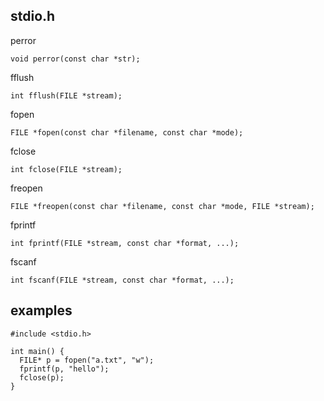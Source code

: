 
## stdio.h

perror

```
void perror(const char *str);
```

fflush

```
int fflush(FILE *stream);
```

fopen

```
FILE *fopen(const char *filename, const char *mode);
```

fclose

```
int fclose(FILE *stream);
```

freopen

```
FILE *freopen(const char *filename, const char *mode, FILE *stream);
```

fprintf

```
int fprintf(FILE *stream, const char *format, ...);
```

fscanf

```
int fscanf(FILE *stream, const char *format, ...);
```


## examples

```
#include <stdio.h>

int main() {
  FILE* p = fopen("a.txt", "w");
  fprintf(p, "hello");
  fclose(p);
}
```
